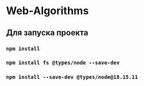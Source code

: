 # Web-Algorithms

## Для запуска проекта

### `npm install`
### `npm install fs @types/node --save-dev`
### `npm install --save-dev @types/node@18.15.11`



